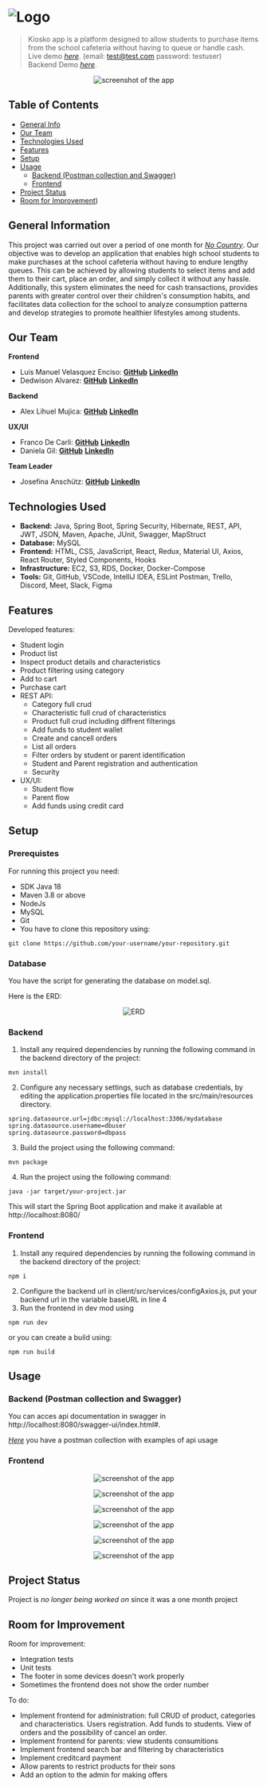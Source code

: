 # ![Logo](./img/Group.png)

> Kiosko app is a platform designed to allow students to purchase items from the school cafeteria without having to queue or handle cash.
> Live demo [_here_](https://www.example.com). (email: test@test.com password: testuser)  
> Backend Demo [_here_](https://www.example.com).

<p align="center">
  <img src="https://github.com/No-Country/C9-24T-JavaReact/blob/main/img/inicio.png" alt="screenshot of the app"/>
</p>

## Table of Contents
* [General Info](#general-information)
* [Our Team](#our-team)
* [Technologies Used](#technologies-used)
* [Features](#features)
* [Setup](#setup)
* [Usage](#usage)
  * [Backend (Postman collection and Swagger)](#backend-postman-collection-and-swagger)
  * [Frontend](#frontend-1)
* [Project Status](#project-status)
* [Room for Improvement](#room-for-improvement))

## General Information
This project was carried out over a period of one month for [_No Country_](https://www.nocountry.tech/perfilesit). Our objective was to develop an application that enables high school students to make purchases at the school cafeteria without having to endure lengthy queues. This can be achieved by allowing students to select items and add them to their cart, place an order, and simply collect it without any hassle. Additionally, this system eliminates the need for cash transactions, provides parents with greater control over their children's consumption habits, and facilitates data collection for the school to analyze consumption patterns and develop strategies to promote healthier lifestyles among students.

## Our Team
**Frontend**
- Luis Manuel Velasquez Enciso: [**GitHub**](https://github.com/luisvelark) [**LinkedIn**](https://www.linkedin.com/in/luisvelark)
- Dedwison Alvarez: [**GitHub**](https://www.example.com) [**LinkedIn**](https://www.example.com)

**Backend**
- Alex Lihuel Mujica: [**GitHub**](https://www.example.com) [**LinkedIn**](https://www.example.com)

**UX/UI**
- Franco De Carli: [**GitHub**](https://www.example.com) [**LinkedIn**](https://www.example.com)
- Daniela Gil: [**GitHub**](https://www.example.com) [**LinkedIn**](https://www.example.com)

**Team Leader**
- Josefina Anschütz: [**GitHub**](https://www.example.com) [**LinkedIn**](https://www.example.com)

## Technologies Used
- **Backend:** Java, Spring Boot, Spring Security, Hibernate, REST, API, JWT, JSON, Maven, Apache, JUnit, Swagger, MapStruct
- **Database:** MySQL
- **Frontend:** HTML, CSS, JavaScript, React, Redux, Material UI, Axios, React Router, Styled Components, Hooks
- **Infrastructure:** EC2, S3, RDS, Docker, Docker-Compose
- **Tools:** Git, GitHub, VSCode, IntelliJ IDEA, ESLint Postman, Trello, Discord, Meet, Slack, Figma

## Features
Developed features:

- Student login
- Product list
- Inspect product details and characteristics
- Product filtering using category
- Add to cart
- Purchase cart
- REST API:
  - Category full crud
  - Characteristic full crud of characteristics
  - Product full crud including diffrent filterings
  - Add funds to student wallet
  - Create and cancell orders
  - List all orders
  - Filter orders by student or parent identification 
  - Student and Parent registration and authentication
  - Security
- UX/UI:
  - Student flow
  - Parent flow
  - Add funds using credit card 
 
## Setup
### Prerequistes
For running this project you need:
- SDK Java 18
- Maven 3.8 or above
- NodeJs
- MySQL
- Git
- You have to clone this repository using: 
```console
git clone https://github.com/your-username/your-repository.git
```
### Database
You have the script for generating the database on model.sql. 

Here is the ERD: 
<p align="center">
  <img src="https://github.com/No-Country/C9-24T-JavaReact/blob/main/img/ERD.png" alt="ERD"/>
</p>

### Backend
1. Install any required dependencies by running the following command in the backend directory of the project:
```console
mvn install
```
2. Configure any necessary settings, such as database credentials, by editing the application.properties file located in the src/main/resources directory.
```console
spring.datasource.url=jdbc:mysql://localhost:3306/mydatabase
spring.datasource.username=dbuser
spring.datasource.password=dbpass
```
3. Build the project using the following command:
```console
mvn package
```
4. Run the project using the following command:
```console
java -jar target/your-project.jar
```

This will start the Spring Boot application and make it available at http://localhost:8080/

### Frontend
1. Install any required dependencies by running the following command in the backend directory of the project:
```console
npm i
```
2. Configure the backend url in client/src/services/configAxios.js, put your backend url in the variable baseURL in line 4
3. Run the frontend in dev mod using
```console
npm run dev
```
or you can create a build using:
```console
npm run build
```
## Usage

### Backend (Postman collection and Swagger)
You can acces api documentation in swagger in http://localhost:8080/swagger-ui/index.html#.

[_Here_](https://www.example.com) you have a postman collection with examples of api usage

### Frontend
<p align="center">
  <img src="https://github.com/No-Country/C9-24T-JavaReact/blob/main/img/userflow1.png" alt="screenshot of the app"/>
</p>
<p align="center">
  <img src="https://github.com/No-Country/C9-24T-JavaReact/blob/main/img/userflow2.png" alt="screenshot of the app"/>
</p>
<p align="center">
  <img src="https://github.com/No-Country/C9-24T-JavaReact/blob/main/img/userflow3.png" alt="screenshot of the app"/>
</p>
<p align="center">
  <img src="https://github.com/No-Country/C9-24T-JavaReact/blob/main/img/userflow4.png" alt="screenshot of the app"/>
</p>
<p align="center">
  <img src="https://github.com/No-Country/C9-24T-JavaReact/blob/main/img/userflow5.png" alt="screenshot of the app"/>
</p>
<p align="center">
  <img src="https://github.com/No-Country/C9-24T-JavaReact/blob/main/img/userflow6.png" alt="screenshot of the app"/>
</p>


## Project Status

Project is _no longer being worked on_ since it was a one month project

## Room for Improvement
Room for improvement:
- Integration tests
- Unit tests
- The footer in some devices doesn't work properly
- Sometimes the frontend does not show the order number

To do: 
- Implement frontend for administration: full CRUD of product, categories and characteristics. Users registration. Add funds to students. View of orders and the possibility of cancel an order.
- Implement frontend for parents: view students consumitions
- Implement frontend search bar and filtering by characteristics
- Implement creditcard payment
- Allow parents to restrict products for their sons
- Add an option to the admin for making offers
